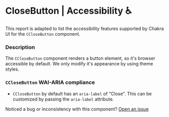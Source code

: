 # CloseButton | Accessibility ♿️

This report is adapted to list the accessibility features supported by Chakra UI for the `CCloseButton` component.

### Description
The `CCloseButton` component renders a button element, so it's browser accessible by default. We only modify it's appearance
by using theme styles.

### `CCloseButton` WAI-ARIA compliance
- `CCloseButton` by default has an `aria-label` of "Close". This can be customized by passing the `aria-label` attribute.

Noticed a bug or inconsistency with this component? [Open an issue](https://github.com/chakra-ui/chakra-ui-vue/issues/new/choose)